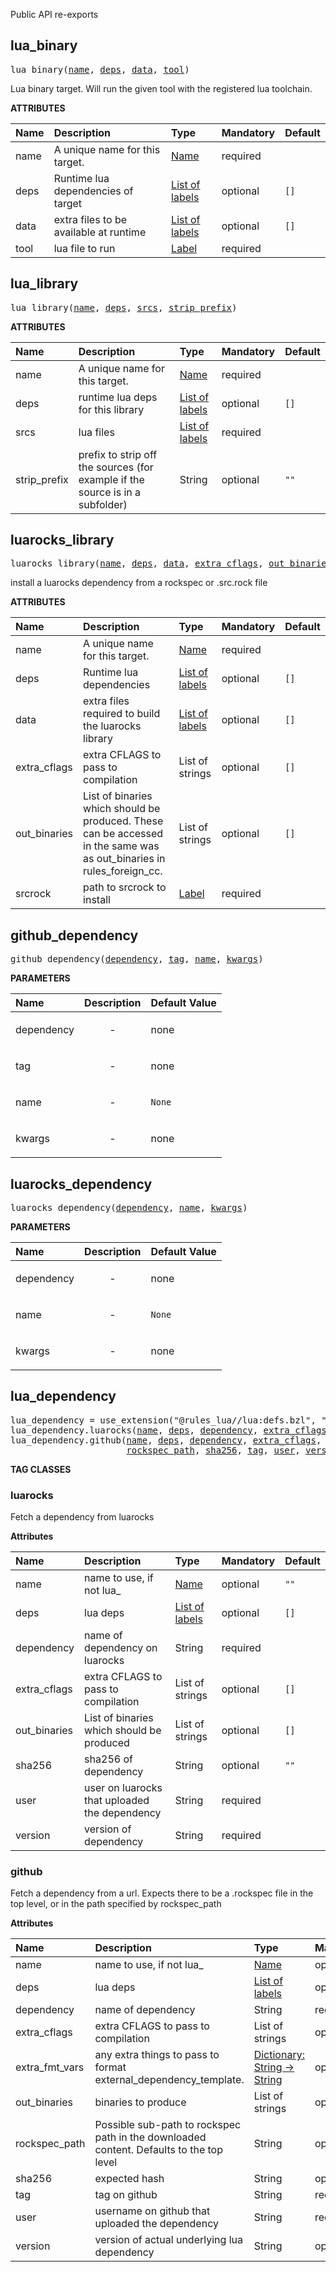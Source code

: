 <!-- Generated with Stardoc: http://skydoc.bazel.build -->

Public API re-exports

<a id="lua_binary"></a>

## lua_binary

<pre>
lua_binary(<a href="#lua_binary-name">name</a>, <a href="#lua_binary-deps">deps</a>, <a href="#lua_binary-data">data</a>, <a href="#lua_binary-tool">tool</a>)
</pre>

Lua binary target. Will run the given tool with the registered lua toolchain.

**ATTRIBUTES**


| Name  | Description | Type | Mandatory | Default |
| :------------- | :------------- | :------------- | :------------- | :------------- |
| <a id="lua_binary-name"></a>name |  A unique name for this target.   | <a href="https://bazel.build/concepts/labels#target-names">Name</a> | required |  |
| <a id="lua_binary-deps"></a>deps |  Runtime lua dependencies of target   | <a href="https://bazel.build/concepts/labels">List of labels</a> | optional |  `[]`  |
| <a id="lua_binary-data"></a>data |  extra files to be available at runtime   | <a href="https://bazel.build/concepts/labels">List of labels</a> | optional |  `[]`  |
| <a id="lua_binary-tool"></a>tool |  lua file to run   | <a href="https://bazel.build/concepts/labels">Label</a> | required |  |


<a id="lua_library"></a>

## lua_library

<pre>
lua_library(<a href="#lua_library-name">name</a>, <a href="#lua_library-deps">deps</a>, <a href="#lua_library-srcs">srcs</a>, <a href="#lua_library-strip_prefix">strip_prefix</a>)
</pre>



**ATTRIBUTES**


| Name  | Description | Type | Mandatory | Default |
| :------------- | :------------- | :------------- | :------------- | :------------- |
| <a id="lua_library-name"></a>name |  A unique name for this target.   | <a href="https://bazel.build/concepts/labels#target-names">Name</a> | required |  |
| <a id="lua_library-deps"></a>deps |  runtime lua deps for this library   | <a href="https://bazel.build/concepts/labels">List of labels</a> | optional |  `[]`  |
| <a id="lua_library-srcs"></a>srcs |  lua files   | <a href="https://bazel.build/concepts/labels">List of labels</a> | required |  |
| <a id="lua_library-strip_prefix"></a>strip_prefix |  prefix to strip off the sources (for example if the source is in a subfolder)   | String | optional |  `""`  |


<a id="luarocks_library"></a>

## luarocks_library

<pre>
luarocks_library(<a href="#luarocks_library-name">name</a>, <a href="#luarocks_library-deps">deps</a>, <a href="#luarocks_library-data">data</a>, <a href="#luarocks_library-extra_cflags">extra_cflags</a>, <a href="#luarocks_library-out_binaries">out_binaries</a>, <a href="#luarocks_library-srcrock">srcrock</a>)
</pre>

install a luarocks dependency from a rockspec or .src.rock file

**ATTRIBUTES**


| Name  | Description | Type | Mandatory | Default |
| :------------- | :------------- | :------------- | :------------- | :------------- |
| <a id="luarocks_library-name"></a>name |  A unique name for this target.   | <a href="https://bazel.build/concepts/labels#target-names">Name</a> | required |  |
| <a id="luarocks_library-deps"></a>deps |  Runtime lua dependencies   | <a href="https://bazel.build/concepts/labels">List of labels</a> | optional |  `[]`  |
| <a id="luarocks_library-data"></a>data |  extra files required to build the luarocks library   | <a href="https://bazel.build/concepts/labels">List of labels</a> | optional |  `[]`  |
| <a id="luarocks_library-extra_cflags"></a>extra_cflags |  extra CFLAGS to pass to compilation   | List of strings | optional |  `[]`  |
| <a id="luarocks_library-out_binaries"></a>out_binaries |  List of binaries which should be produced. These can be accessed in the same was as out_binaries in rules_foreign_cc.   | List of strings | optional |  `[]`  |
| <a id="luarocks_library-srcrock"></a>srcrock |  path to srcrock to install   | <a href="https://bazel.build/concepts/labels">Label</a> | required |  |


<a id="github_dependency"></a>

## github_dependency

<pre>
github_dependency(<a href="#github_dependency-dependency">dependency</a>, <a href="#github_dependency-tag">tag</a>, <a href="#github_dependency-name">name</a>, <a href="#github_dependency-kwargs">kwargs</a>)
</pre>



**PARAMETERS**


| Name  | Description | Default Value |
| :------------- | :------------- | :------------- |
| <a id="github_dependency-dependency"></a>dependency |  <p align="center"> - </p>   |  none |
| <a id="github_dependency-tag"></a>tag |  <p align="center"> - </p>   |  none |
| <a id="github_dependency-name"></a>name |  <p align="center"> - </p>   |  `None` |
| <a id="github_dependency-kwargs"></a>kwargs |  <p align="center"> - </p>   |  none |


<a id="luarocks_dependency"></a>

## luarocks_dependency

<pre>
luarocks_dependency(<a href="#luarocks_dependency-dependency">dependency</a>, <a href="#luarocks_dependency-name">name</a>, <a href="#luarocks_dependency-kwargs">kwargs</a>)
</pre>



**PARAMETERS**


| Name  | Description | Default Value |
| :------------- | :------------- | :------------- |
| <a id="luarocks_dependency-dependency"></a>dependency |  <p align="center"> - </p>   |  none |
| <a id="luarocks_dependency-name"></a>name |  <p align="center"> - </p>   |  `None` |
| <a id="luarocks_dependency-kwargs"></a>kwargs |  <p align="center"> - </p>   |  none |


<a id="lua_dependency"></a>

## lua_dependency

<pre>
lua_dependency = use_extension("@rules_lua//lua:defs.bzl", "lua_dependency")
lua_dependency.luarocks(<a href="#lua_dependency.luarocks-name">name</a>, <a href="#lua_dependency.luarocks-deps">deps</a>, <a href="#lua_dependency.luarocks-dependency">dependency</a>, <a href="#lua_dependency.luarocks-extra_cflags">extra_cflags</a>, <a href="#lua_dependency.luarocks-out_binaries">out_binaries</a>, <a href="#lua_dependency.luarocks-sha256">sha256</a>, <a href="#lua_dependency.luarocks-user">user</a>, <a href="#lua_dependency.luarocks-version">version</a>)
lua_dependency.github(<a href="#lua_dependency.github-name">name</a>, <a href="#lua_dependency.github-deps">deps</a>, <a href="#lua_dependency.github-dependency">dependency</a>, <a href="#lua_dependency.github-extra_cflags">extra_cflags</a>, <a href="#lua_dependency.github-extra_fmt_vars">extra_fmt_vars</a>, <a href="#lua_dependency.github-out_binaries">out_binaries</a>,
                      <a href="#lua_dependency.github-rockspec_path">rockspec_path</a>, <a href="#lua_dependency.github-sha256">sha256</a>, <a href="#lua_dependency.github-tag">tag</a>, <a href="#lua_dependency.github-user">user</a>, <a href="#lua_dependency.github-version">version</a>)
</pre>


**TAG CLASSES**

<a id="lua_dependency.luarocks"></a>

### luarocks

Fetch a dependency from luarocks

**Attributes**

| Name  | Description | Type | Mandatory | Default |
| :------------- | :------------- | :------------- | :------------- | :------------- |
| <a id="lua_dependency.luarocks-name"></a>name |  name to use, if not lua_<dependency>   | <a href="https://bazel.build/concepts/labels#target-names">Name</a> | optional |  `""`  |
| <a id="lua_dependency.luarocks-deps"></a>deps |  lua deps   | <a href="https://bazel.build/concepts/labels">List of labels</a> | optional |  `[]`  |
| <a id="lua_dependency.luarocks-dependency"></a>dependency |  name of dependency on luarocks   | String | required |  |
| <a id="lua_dependency.luarocks-extra_cflags"></a>extra_cflags |  extra CFLAGS to pass to compilation   | List of strings | optional |  `[]`  |
| <a id="lua_dependency.luarocks-out_binaries"></a>out_binaries |  List of binaries which should be produced   | List of strings | optional |  `[]`  |
| <a id="lua_dependency.luarocks-sha256"></a>sha256 |  sha256 of dependency   | String | optional |  `""`  |
| <a id="lua_dependency.luarocks-user"></a>user |  user on luarocks that uploaded the dependency   | String | required |  |
| <a id="lua_dependency.luarocks-version"></a>version |  version of dependency   | String | required |  |

<a id="lua_dependency.github"></a>

### github

Fetch a dependency from a url. Expects there to be a .rockspec file in the top level, or in the path specified by rockspec_path

**Attributes**

| Name  | Description | Type | Mandatory | Default |
| :------------- | :------------- | :------------- | :------------- | :------------- |
| <a id="lua_dependency.github-name"></a>name |  name to use, if not lua_<dependency>   | <a href="https://bazel.build/concepts/labels#target-names">Name</a> | optional |  `""`  |
| <a id="lua_dependency.github-deps"></a>deps |  lua deps   | <a href="https://bazel.build/concepts/labels">List of labels</a> | optional |  `[]`  |
| <a id="lua_dependency.github-dependency"></a>dependency |  name of dependency   | String | required |  |
| <a id="lua_dependency.github-extra_cflags"></a>extra_cflags |  extra CFLAGS to pass to compilation   | List of strings | optional |  `[]`  |
| <a id="lua_dependency.github-extra_fmt_vars"></a>extra_fmt_vars |  any extra things to pass to format external_dependency_template.   | <a href="https://bazel.build/rules/lib/dict">Dictionary: String -> String</a> | optional |  `{}`  |
| <a id="lua_dependency.github-out_binaries"></a>out_binaries |  binaries to produce   | List of strings | optional |  `[]`  |
| <a id="lua_dependency.github-rockspec_path"></a>rockspec_path |  Possible sub-path to rockspec path in the downloaded content. Defaults to the top level   | String | optional |  `""`  |
| <a id="lua_dependency.github-sha256"></a>sha256 |  expected hash   | String | optional |  `""`  |
| <a id="lua_dependency.github-tag"></a>tag |  tag on github   | String | required |  |
| <a id="lua_dependency.github-user"></a>user |  username on github that uploaded the dependency   | String | required |  |
| <a id="lua_dependency.github-version"></a>version |  version of actual underlying lua dependency   | String | optional |  `""`  |


